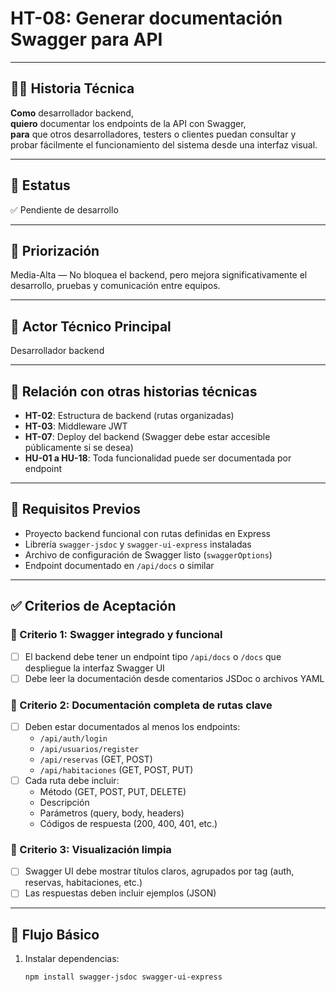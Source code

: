 # HT-08: Generar documentación Swagger para API

---

## 🧑‍💻 Historia Técnica

**Como** desarrollador backend,  
**quiero** documentar los endpoints de la API con Swagger,  
**para** que otros desarrolladores, testers o clientes puedan consultar y probar fácilmente el funcionamiento del sistema desde una interfaz visual.

---

## 📌 Estatus  
✅ Pendiente de desarrollo

---

## 🎯 Priorización  
Media-Alta — No bloquea el backend, pero mejora significativamente el desarrollo, pruebas y comunicación entre equipos.

---

## 👥 Actor Técnico Principal  
Desarrollador backend

---

## 🔗 Relación con otras historias técnicas

- **HT-02**: Estructura de backend (rutas organizadas)  
- **HT-03**: Middleware JWT  
- **HT-07**: Deploy del backend (Swagger debe estar accesible públicamente si se desea)  
- **HU-01 a HU-18**: Toda funcionalidad puede ser documentada por endpoint

---

## 🧱 Requisitos Previos

- Proyecto backend funcional con rutas definidas en Express  
- Librería `swagger-jsdoc` y `swagger-ui-express` instaladas  
- Archivo de configuración de Swagger listo (`swaggerOptions`)  
- Endpoint documentado en `/api/docs` o similar

---

## ✅ Criterios de Aceptación

### 🎯 Criterio 1: Swagger integrado y funcional
- [ ] El backend debe tener un endpoint tipo `/api/docs` o `/docs` que despliegue la interfaz Swagger UI  
- [ ] Debe leer la documentación desde comentarios JSDoc o archivos YAML

### 🎯 Criterio 2: Documentación completa de rutas clave
- [ ] Deben estar documentados al menos los endpoints:
  - `/api/auth/login`
  - `/api/usuarios/register`
  - `/api/reservas` (GET, POST)
  - `/api/habitaciones` (GET, POST, PUT)
- [ ] Cada ruta debe incluir:
  - Método (GET, POST, PUT, DELETE)
  - Descripción
  - Parámetros (query, body, headers)
  - Códigos de respuesta (200, 400, 401, etc.)

### 🎯 Criterio 3: Visualización limpia
- [ ] Swagger UI debe mostrar títulos claros, agrupados por tag (auth, reservas, habitaciones, etc.)  
- [ ] Las respuestas deben incluir ejemplos (JSON)

---

## 🔄 Flujo Básico

1. Instalar dependencias:
   ```bash
   npm install swagger-jsdoc swagger-ui-express
